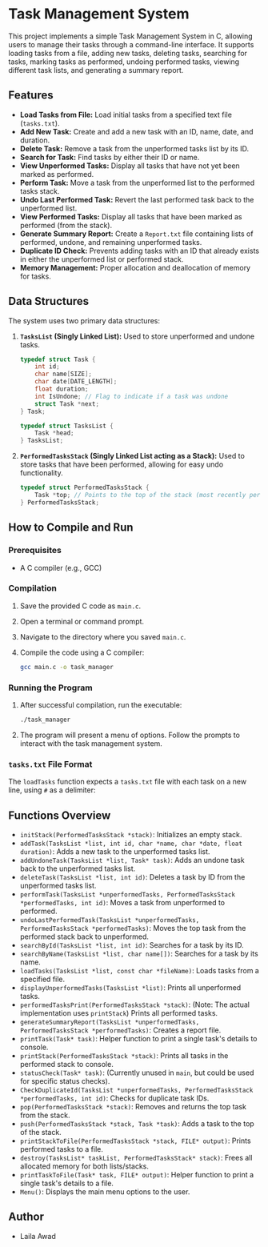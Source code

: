 # Task Management System

This project implements a simple Task Management System in C, allowing users to manage their tasks through a command-line interface. It supports loading tasks from a file, adding new tasks, deleting tasks, searching for tasks, marking tasks as performed, undoing performed tasks, viewing different task lists, and generating a summary report.

## Features

*   **Load Tasks from File:** Load initial tasks from a specified text file (`tasks.txt`).
*   **Add New Task:** Create and add a new task with an ID, name, date, and duration.
*   **Delete Task:** Remove a task from the unperformed tasks list by its ID.
*   **Search for Task:** Find tasks by either their ID or name.
*   **View Unperformed Tasks:** Display all tasks that have not yet been marked as performed.
*   **Perform Task:** Move a task from the unperformed list to the performed tasks stack.
*   **Undo Last Performed Task:** Revert the last performed task back to the unperformed list.
*   **View Performed Tasks:** Display all tasks that have been marked as performed (from the stack).
*   **Generate Summary Report:** Create a `Report.txt` file containing lists of performed, undone, and remaining unperformed tasks.
*   **Duplicate ID Check:** Prevents adding tasks with an ID that already exists in either the unperformed list or performed stack.
*   **Memory Management:** Proper allocation and deallocation of memory for tasks.

## Data Structures

The system uses two primary data structures:

1.  **`TasksList` (Singly Linked List):** Used to store unperformed and undone tasks.
    ```c
    typedef struct Task {
        int id;
        char name[SIZE];
        char date[DATE_LENGTH];
        float duration;
        int IsUndone; // Flag to indicate if a task was undone
        struct Task *next;
    } Task;

    typedef struct TasksList {
        Task *head;
    } TasksList;
    ```
2.  **`PerformedTasksStack` (Singly Linked List acting as a Stack):** Used to store tasks that have been performed, allowing for easy undo functionality.
    ```c
    typedef struct PerformedTasksStack {
        Task *top; // Points to the top of the stack (most recently performed task)
    } PerformedTasksStack;
    ```

## How to Compile and Run

### Prerequisites

*   A C compiler (e.g., GCC)

### Compilation

1.  Save the provided C code as `main.c`.
2.  Open a terminal or command prompt.
3.  Navigate to the directory where you saved `main.c`.
4.  Compile the code using a C compiler:

    ```bash
    gcc main.c -o task_manager
    ```

### Running the Program

1.  After successful compilation, run the executable:

    ```bash
    ./task_manager
    ```

2.  The program will present a menu of options. Follow the prompts to interact with the task management system.

### `tasks.txt` File Format

The `loadTasks` function expects a `tasks.txt` file with each task on a new line, using `#` as a delimiter:
## Functions Overview

*   `initStack(PerformedTasksStack *stack)`: Initializes an empty stack.
*   `addTask(TasksList *list, int id, char *name, char *date, float duration)`: Adds a new task to the unperformed tasks list.
*   `addUndoneTask(TasksList *list, Task* task)`: Adds an undone task back to the unperformed tasks list.
*   `deleteTask(TasksList *list, int id)`: Deletes a task by ID from the unperformed tasks list.
*   `performTask(TasksList *unperformedTasks, PerformedTasksStack *performedTasks, int id)`: Moves a task from unperformed to performed.
*   `undoLastPerformedTask(TasksList *unperformedTasks, PerformedTasksStack *performedTasks)`: Moves the top task from the performed stack back to unperformed.
*   `searchById(TasksList *list, int id)`: Searches for a task by its ID.
*   `searchByName(TasksList *list, char name[])`: Searches for a task by its name.
*   `loadTasks(TasksList *list, const char *fileName)`: Loads tasks from a specified file.
*   `displayUnperformedTasks(TasksList *list)`: Prints all unperformed tasks.
*   `performedTasksPrint(PerformedTasksStack *stack)`: (Note: The actual implementation uses `printStack`) Prints all performed tasks.
*   `generateSummaryReport(TasksList *unperformedTasks, PerformedTasksStack *performedTasks)`: Creates a report file.
*   `printTask(Task* task)`: Helper function to print a single task's details to console.
*   `printStack(PerformedTasksStack *stack)`: Prints all tasks in the performed stack to console.
*   `statusCheck(Task* task)`: (Currently unused in `main`, but could be used for specific status checks).
*   `CheckDuplicateId(TasksList *unperformedTasks, PerformedTasksStack *performedTasks, int id)`: Checks for duplicate task IDs.
*   `pop(PerformedTasksStack *stack)`: Removes and returns the top task from the stack.
*   `push(PerformedTasksStack *stack, Task *task)`: Adds a task to the top of the stack.
*   `printStackToFile(PerformedTasksStack *stack, FILE* output)`: Prints performed tasks to a file.
*   `destroy(TasksList* taskList, PerformedTasksStack* stack)`: Frees all allocated memory for both lists/stacks.
*   `printTaskToFile(Task* task, FILE* output)`: Helper function to print a single task's details to a file.
*   `Menu()`: Displays the main menu options to the user.
## Author

*   Laila Awad

